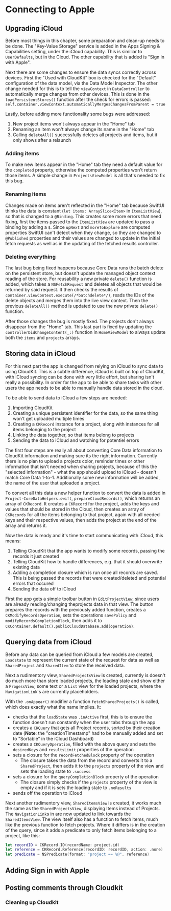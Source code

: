 # Connecting to Apple

## Upgrading iCloud

Before most things in this chapter, some preparation and clean-up needs to be done. The "Key-Value Storage" service is added in the Apps Signing & Capabilities setting, under the iCloud capability. This is similiar to `UserDefaults`, but in the Cloud. The other capability that is added is "Sign in with Apple".

Next there are some changes to ensure the data syncs correctly across devices. First the "Used with CloudKit" box is checked for the "Default" configuration of the data model, via the Data Model Inspector. The other change needed for this is to tell the `viewContext` in `DataController` to automatically merge changes from other devices. This is done in the `loadPersistentStores()` function after the check for errors is passed: `self.container.viewContext.automaticallyMergesChangesFromParent = true`

Lastly, before adding more functionality some bugs were addressed:

1. New project items won't always appear in the "Home" tab
2. Renaming an item won't always change its name in the "Home" tab
3. Calling `deleteAll()` successfully deletes all projects and items, but it only shows after a relaunch

### Adding items

To make new items appear in the "Home" tab they need a default value for the `completed` property, otherwise the computed properties won't return those items. A simple change in `ProjectsViewModel` is all that's needed to fix this bug.

### Renaming items

Changes made on items aren't reflected in the "Home" tab because SwiftUI thinks the data is constant (`let items: ArraySlice<Item>` in `ItemListView`), so that is changed to a `@Binding`. This creates some more errors that need fixing, first the items passed to the `ItemListView` are updated to pass a binding by adding a `$`. Since `upNext` and `moreToExplore` are computed properties SwiftUI can't detect when they change, so they are changed to `@Published` properties and their values are changed to update in the initial fetch requests as well as in the updating of the fetched results controller.

### Deleting everything

The last bug being fixed happens because Core Data runs the batch delete on the persistent store, but doesn't update the managed object context reading of the store.  For reusability a new private `delete()` function is added, which takes a `NSFetchRequest` and deletes all objects that would be returned by said request. It then checks the results of `container.viewContext.execute(/*batchdelete*/)`, reads the IDs of the delete objects and merges them into the live view context.  Then the previous `deleteAll()` method is updated to use the new private `delete()` function.

After those changes the bug is mostly fixed. The projects don't always disappear from the "Home" tab. This last part is fixed by updating the `controllerDidChangeContent(_:)` function in `HomeViewModel` to always update both the `items` and `projects` arrays.

## Storing data in iCloud

For this next part the app is changed from relying on iCloud to sync data to using CloudKit. This is a subtle difference, iCloud is built on top of CloudKit, with iCloud syncing can be done with very little effort, but sharing isn't really a possibility. In order for the app to be able to share tasks with other users the app needs to be able to manually handle data stored in the cloud.

To be able to send data to iCloud a few steps are needed:

1. Importing CloudKit
2. Creating a unique persistent identifier for the data, so the same thing won't get uploaded multiple times
3. Creating a `CKRecord` instance for a project, along with instances for all items belonging to the project
4. Linking the data together, so that items belong to projects
5. Sending the data to iCloud and watching for potentiel errors

The first four steps are really all about converting Core Data information to CloudKit information and making sure its the right information. Currently there is no plan to upload a projects color, reminder times or other information that isn't needed when sharing projects, because of this the "selected information" - what the app should upload to iCloud - doesn't match Core Data 1-to-1. Additionally some new information will be added, the name of the user that uploaded a project.

To convert all this data a new helper function to convert the data is added in `Project-CoreDataHelpers.swift`,  `prepareCloudRecords()`, which returns an array of `CKRecord`. It creates a `CKRecord` for the project, adds the keys and values that should be stored in the Cloud, then creates an array of `CKRecords` for all the items belonging to that project, again with all needed keys and their respective values, then adds the project at the end of the array and returns it.

Now the data is ready and it's time to start communicating with iCloud, this means:

1. Telling CloudKit that the app wants to modify some records, passing the records it just created
2. Telling CloudKit how to handle differences, e.g. that it should overwrite existing data
3. Adding a completion closure which is run  once all records are saved. This is being passed the records that were created/deleted and potential errors that occured
4. Sending the data off to iCloud

First the app gets a simple toolbar button in `EditProjectView`, since users are already reading/changing theprojects data in that view. The button prepares the records with the previously added function, creates a `CKModifyRecordsOperation`, sets the operations `savePolicy` and `modifyRecordsCompletionBlock`, then adds it to `CKContainer.default().publicCloudDatabase.add(operation)`.

## Querying data from iCloud

Before any data can be queried from iCloud a few models are created, `Loadstate` to represent the current state of the request for data as well as `SharedProject` and `SharedItem` to store the received data.

Next a rudimentory view, `SharedProjectsView` is created, currently is doesn't do much more than store loaded projects, the loading state and show either a `ProgessView`, some text or a `List` view for the loaded projects, where the `NavigationLink`'s are currently placeholders. 

With the `.onAppear()` modifier a function `fetchSharedProjects()` is called, which does exactly what the name implies. It:

- checks that the `loadState` was `.inActive` first, this is to ensure the function doesn't run constantly when the user tabs through the app
- creates a `CKQuery` that gets all Project records, sorted by their creation date (**Note**: the "creationTimestamp" had to be manually added and set to "Sortable" in the iCloud Dashboard)
- creates a `CKQueryOperation`, filled with the above query and sets the `desiredKeys` and `resultsLimit` properties of the operation
- sets a closure for the `recordFetchedBlock` property of the operation
  - The closure takes the data from the record and converts it to a `SharedProject`, then adds it to the `projects` property of the view and sets the loading state to `.success`
- sets a closure for the `queryCompletionBlock` property of the operation
  - The closure simply checks if the `projects` property of the view is empty and if it is sets the loading state to `.noResults`
- sends off the operation to iCloud

Next another rudimentory view, `SharedItemsView` is created, it works much the same as the `SharedProjectsView`, displaying Items instead of Projects. The `NavigationLink`s in are now updated to link towards the `SharedItemsView`. The view itself also has a function to fetch items, much like the previous function to fetch projects. Where it differs is in the creation of the query, since it adds a predicate to only fetch items belonging to a project, like this:

```swift
let recordID = CKRecord.ID(recordName: project.id)
let reference = CKRecord.Reference(recordID: recordID, action: .none)
let predicate = NSPredicate(format: "project == %@", reference)	
```

## Adding Sign in with Apple



## Posting comments through Cloudkit



### Cleaning up Cloudkit

